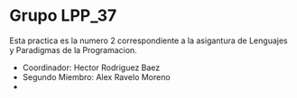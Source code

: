 # Grupo LPP_37

Esta practica es la numero 2 correspondiente a la asigantura de Lenguajes y Paradigmas de la Programacion.

  - Coordinador: Hector Rodriguez Baez
  - Segundo Miembro: Alex Ravelo Moreno
  - 
  